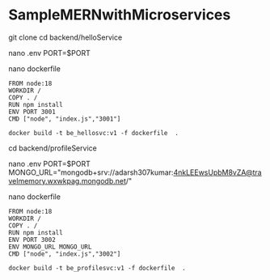 # SampleMERNwithMicroservices



git clone
cd backend/helloService

nano .env
PORT=$PORT

nano dockerfile
```
FROM node:18
WORKDIR /
COPY . /
RUN npm install
ENV PORT 3001
CMD ["node", "index.js","3001"]
```
```
docker build -t be_hellosvc:v1 -f dockerfile  .
```


cd backend/profileService

nano .env
PORT=$PORT
MONGO_URL="mongodb+srv://adarsh307kumar:4nkLEEwsUpbM8vZA@travelmemory.wxwkpag.mongodb.net/"


nano dockerfile
```
FROM node:18
WORKDIR /
COPY . /
RUN npm install
ENV PORT 3002
ENV MONGO_URL MONGO_URL
CMD ["node", "index.js","3002"]
```
```
docker build -t be_profilesvc:v1 -f dockerfile  .
```
